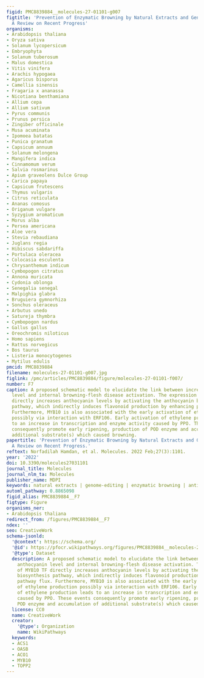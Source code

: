 ```yaml
---
figid: PMC8839884__molecules-27-01101-g007
figtitle: 'Prevention of Enzymatic Browning by Natural Extracts and Genome-Editing:
  A Review on Recent Progress'
organisms:
- Arabidopsis thaliana
- Oryza sativa
- Solanum lycopersicum
- Embryophyta
- Solanum tuberosum
- Malus domestica
- Vitis vinifera
- Arachis hypogaea
- Agaricus bisporus
- Camellia sinensis
- Fragaria x ananassa
- Nicotiana benthamiana
- Allium cepa
- Allium sativum
- Pyrus communis
- Prunus persica
- Zingiber officinale
- Musa acuminata
- Ipomoea batatas
- Punica granatum
- Capsicum annuum
- Solanum melongena
- Mangifera indica
- Cinnamomum verum
- Salvia rosmarinus
- Apium graveolens Dulce Group
- Carica papaya
- Capsicum frutescens
- Thymus vulgaris
- Citrus reticulata
- Ananas comosus
- Origanum vulgare
- Syzygium aromaticum
- Morus alba
- Persea americana
- Aloe vera
- Stevia rebaudiana
- Juglans regia
- Hibiscus sabdariffa
- Portulaca oleracea
- Colocasia esculenta
- Chrysanthemum indicum
- Cymbopogon citratus
- Annona muricata
- Cydonia oblonga
- Senegalia senegal
- Malpighia glabra
- Bruguiera gymnorhiza
- Sonchus oleraceus
- Arbutus unedo
- Satureja thymbra
- Cymbopogon nardus
- Gallus gallus
- Oreochromis niloticus
- Homo sapiens
- Rattus norvegicus
- Bos taurus
- Listeria monocytogenes
- Mytilus edulis
pmcid: PMC8839884
filename: molecules-27-01101-g007.jpg
figlink: /pmc/articles/PMC8839884/figure/molecules-27-01101-f007/
number: F7
caption: A proposed schematic model to elucidate the link between increased anthocyanin
  level and internal browning-flesh disease activation. The expression of MYB10 TF
  directly increases anthocyanin levels by activating the anthocyanin biosynthesis
  pathway, which indirectly induces flavonoid production by enhancing pathway flux.
  Furthermore, MYB10 is also associated with the early activation of ethylene production
  possibly via interaction with ERF106. Early activation of ethylene production leads
  to an increase in transcription and enzyme activity caused by PPO. These events
  consequently promote early ripening, production of POD enzyme and accumulation of
  additional substrate(s) which caused browning.
papertitle: 'Prevention of Enzymatic Browning by Natural Extracts and Genome-Editing:
  A Review on Recent Progress.'
reftext: Norfadilah Hamdan, et al. Molecules. 2022 Feb;27(3):1101.
year: '2022'
doi: 10.3390/molecules27031101
journal_title: Molecules
journal_nlm_ta: Molecules
publisher_name: MDPI
keywords: natural extracts | genome-editing | enzymatic browning | anti-browning
automl_pathway: 0.8865098
figid_alias: PMC8839884__F7
figtype: Figure
organisms_ner:
- Arabidopsis thaliana
redirect_from: /figures/PMC8839884__F7
ndex: ''
seo: CreativeWork
schema-jsonld:
  '@context': https://schema.org/
  '@id': https://pfocr.wikipathways.org/figures/PMC8839884__molecules-27-01101-g007.html
  '@type': Dataset
  description: A proposed schematic model to elucidate the link between increased
    anthocyanin level and internal browning-flesh disease activation. The expression
    of MYB10 TF directly increases anthocyanin levels by activating the anthocyanin
    biosynthesis pathway, which indirectly induces flavonoid production by enhancing
    pathway flux. Furthermore, MYB10 is also associated with the early activation
    of ethylene production possibly via interaction with ERF106. Early activation
    of ethylene production leads to an increase in transcription and enzyme activity
    caused by PPO. These events consequently promote early ripening, production of
    POD enzyme and accumulation of additional substrate(s) which caused browning.
  license: CC0
  name: CreativeWork
  creator:
    '@type': Organization
    name: WikiPathways
  keywords:
  - ACS1
  - OASB
  - ACO1
  - MYB10
  - TOPP2
---
```

